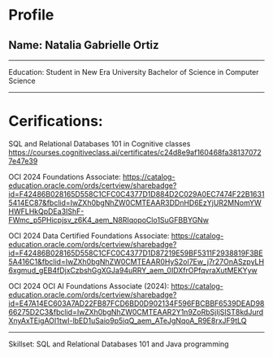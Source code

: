 # Profile
## Name: Natalia Gabrielle Ortiz

---

Education:
Student in New Era University
Bachelor of Science in Computer Science

---

# Cerifications:
SQL and Relational Databases 101 in Cognitive classes
https://courses.cognitiveclass.ai/certificates/c24d8e9af160468fa381370727e47e39

OCI 2024 Foundations Associate:
https://catalog-education.oracle.com/ords/certview/sharebadge?id=F42486B028165D558C1CFC0C4377D1D884D2C029A0EC7474F22B16315414EC87&fbclid=IwZXh0bgNhZW0CMTEAAR3DDnHD6EzYjUR2MNomYWHWFLHkQpDEa3IShF-FWmc_p5PHicpjsv_z6K4_aem_N8RIqopoClo1SuGFBBYGNw

OCI 2024 Data Certified Foundations Associate:
https://catalog-education.oracle.com/ords/certview/sharebadge?id=F42486B028165D558C1CFC0C4377D1D87219E59BF5311F2938819F3BE5A416C1&fbclid=IwZXh0bgNhZW0CMTEAAR0HyS2ol7Ew_j7r27OnASzpyLH6xgmud_gEB4fDjxCzbshGgXGJa94uRRY_aem_0IDXfrOPfqvraXutMEKYyw

OCI 2024 OCI AI Foundations Associate (2024):
https://catalog-education.oracle.com/ords/certview/sharebadge?id=E47A14EC603A7AD22FB87FCD6BD0D902134F596FBCBBF6539DEAD9866275D2C3&fbclid=IwZXh0bgNhZW0CMTEAAR2Y1n9ZoRbSjIjSIST8kdJurdXnyAxTEigAOI1twI-lbED1uSaio9p5iqQ_aem_ATeJgNqoA_R9E8rxJF9tLQ

---

Skillset:
SQL and Relational Databases 101
and Java programming

